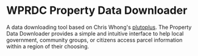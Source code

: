 # WPRDC Property Data Downloader

A data downloading tool based on Chris Whong's [plutoplus](https://github.com/chriswhong/plutoplus).  The Property Data Downloader provides a simple and intuitive interface to help local government, community groups, or citizens access parcel information within a region of their choosing.


